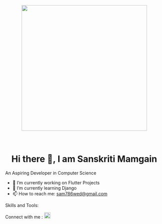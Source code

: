 <div id="header" align="center">
  <img src="https://media0.giphy.com/media/hpXdHPfFI5wTABdDx9/giphy.gif?cid=6c09b9527z0nxk425bbz485f92xiccm0uhtp0yvrcmue35em&ep=v1_internal_gif_by_id&rid=giphy.gif&ct=g" width="400"/>
</div>
<br><br>
<h1><Center> Hi there 👋, I am Sanskriti Mamgain</h1>

 An Aspiring Developer in Computer Science
 
- 🔭 I’m currently working on Flutter Projects
- 🌱 I’m currently learning Django
- 📫 How to reach me: sam786wed@gmail.com

Skills and Tools:

Connect with me :
<a href="https://www.linkedin.com/in/sanskriti-mamgain-8b7ba1213/">
<img src="https://encrypted-tbn0.gstatic.com/images?q=tbn:ANd9GcRokEYt0yyh6uNDKL8uksVLlhZ35laKNQgZ9g&s" width="20"/>
</a>

